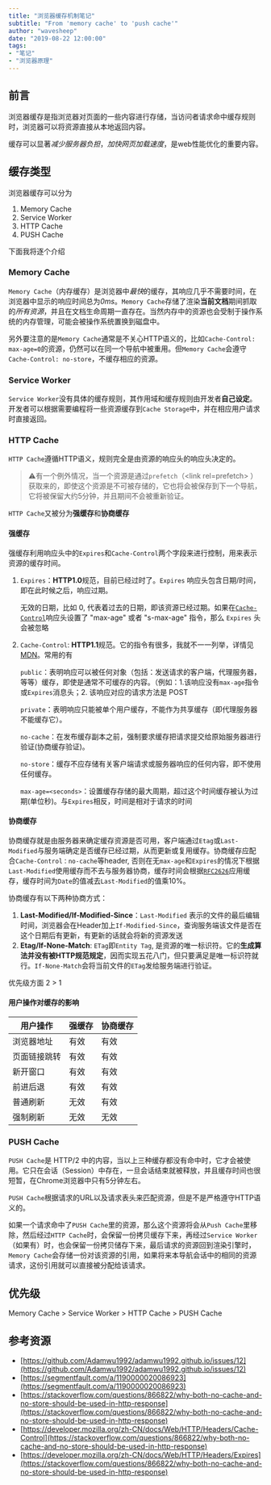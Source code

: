 ```yaml
---
title: "浏览器缓存机制笔记"
subtitle: "From 'memory cache' to 'push cache'"
author: "wavesheep"
date: "2019-08-22 12:00:00"
tags:
- "笔记"
- "浏览器原理"
---
```


## 前言

浏览器缓存是指浏览器对页面的一些内容进行存储，当访问者请求命中缓存规则时，浏览器可以将资源直接从本地返回内容。

缓存可以显著*减少服务器负担*，*加快网页加载速度*，是web性能优化的重要内容。

## 缓存类型

浏览器缓存可以分为

1. Memory Cache
2. Service Worker
3. HTTP Cache
4. PUSH Cache

下面我将逐个介绍

### Memory Cache

`Memory Cache`（内存缓存）是浏览器中*最快*的缓存，其响应几乎不需要时间，在浏览器中显示的响应时间总为*0ms*。`Memory Cache`存储了渲染**当前文档**期间抓取的*所有资源*，并且在文档生命周期一直存在。当然内存中的资源也会受制于操作系统的内存管理，可能会被操作系统置换到磁盘中。

另外要注意的是`Memory Cache`通常是不关心HTTP语义的，比如`Cache-Control: max-age=0`的资源，仍然可以在同一个导航中被重用。但`Memory Cache`会遵守`Cache-Control: no-store`，不缓存相应的资源。

### Service Worker

`Service Worker`没有具体的缓存规则，其作用域和缓存规则由开发者**自己设定**。开发者可以根据需要编程将一些资源缓存到`Cache Storage`中，并在相应用户请求时直接返回。

### HTTP Cache

`HTTP Cache`遵循HTTP语义，规则完全是由资源的响应头的响应头决定的。

> :warning:有一个例外情况，当一个资源是通过`prefetch`（\<link rel=prefetch\> ）获取来的，即使这个资源是不可被存储的，它也将会被保存到下一个导航，它将被保留大约5分钟，并且期间不会被重新验证。

`HTTP Cache`又被分为**强缓存**和**协商缓存**

#### 强缓存

强缓存利用响应头中的`Expires`和`Cache-Control`两个字段来进行控制，用来表示资源的缓存时间。

1. `Expires`：**HTTP1.0**规范，目前已经过时了。`Expires` 响应头包含日期/时间， 即在此时候之后，响应过期。

   无效的日期，比如 0, 代表着过去的日期，即该资源已经过期。如果在[`Cache-Control`](https://developer.mozilla.org/zh-CN/docs/Web/HTTP/Headers/Cache-Control)响应头设置了 "max-age" 或者 "s-max-age" 指令，那么 `Expires` 头会被忽略

2. `Cache-Control`: **HTTP1.1**规范。它的指令有很多，我就不一一列举，详情见[MDN](https://developer.mozilla.org/zh-CN/docs/Web/HTTP/Headers/Cache-Control)。常用的有

   `public`：表明响应可以被任何对象（包括：发送请求的客户端，代理服务器，等等）缓存，即使是通常不可缓存的内容。（例如：1.该响应没有`max-age`指令或`Expires`消息头；2. 该响应对应的请求方法是 POST

   `private`：表明响应只能被单个用户缓存，不能作为共享缓存（即代理服务器不能缓存它）。

   `no-cache`：在发布缓存副本之前，强制要求缓存把请求提交给原始服务器进行验证(协商缓存验证)。

   `no-store`：缓存不应存储有关客户端请求或服务器响应的任何内容，即不使用任何缓存。

   `max-age=<seconds>`：设置缓存存储的最大周期，超过这个时间缓存被认为过期(单位秒)。与`Expires`相反，时间是相对于请求的时间

#### 协商缓存

协商缓存就是由服务器来确定缓存资源是否可用，客户端通过`Etag`或`Last-Modified`与服务端确定是否缓存已经过期，从而更新或复用缓存。协商缓存应配合`Cache-Control：no-cache`等header, 否则在无`max-age`和`Expires`的情况下根据`Last-Modified`使用缓存而不去与服务器协商，缓存时间会根据[`RFC2626`](https://www.ietf.org/rfc/rfc2626.txt)应用缓存，缓存时间为`Date`的值减去`Last-Modified`的值乘10%。

协商缓存有以下两种协商方式：

1. **Last-Modified/If-Modified-Since**：`Last-Modified` 表示的文件的最后编辑时间，浏览器会在Header加上`If-Modified-Since`，查询服务端该文件是否在这个日期后有更新，有更新的话就会将新的资源发送
2. **Etag/If-None-Match**: `ETag`即`Entity Tag`, 是资源的唯一标识符。它的**生成算法并没有被HTTP规范规定**，因而实现五花八门，但只要满足是唯一标识符就行。`If-None-Match`会将当前文件的`ETag`发给服务端进行验证。

优先级方面 2 > 1

#### 用户操作对缓存的影响

| 用户操作     | 强缓存 | 协商缓存 |
| ------------ | ------ | -------- |
| 浏览器地址   | 有效   | 有效     |
| 页面链接跳转 | 有效   | 有效     |
| 新开窗口     | 有效   | 有效     |
| 前进后退     | 有效   | 有效     |
| 普通刷新     | 无效   | 有效     |
| 强制刷新     | 无效   | 无效     |

### PUSH Cache

`PUSH Cache`是 HTTP/2 中的内容，当以上三种缓存都没有命中时，它才会被使用。它只在会话（Session）中存在，一旦会话结束就被释放，并且缓存时间也很短暂，在Chrome浏览器中只有5分钟左右。

`PUSH Cache`根据请求的URL以及请求表头来匹配资源，但是不是严格遵守HTTP语义的。

如果一个请求命中了`PUSH Cache`里的资源，那么这个资源将会从`Push Cache`里移除，然后经过`HTTP Cache`时，会保留一份拷贝缓存下来，再经过`Service Worker`（如果有）时，也会保留一份拷贝储存下来，最后请求的资源回到渲染引擎时，`Memory Cache`会存储一份对该资源的引用，如果将来本导航会话中的相同的资源请求，这份引用就可以直接被分配给该请求。

## 优先级

Memory Cache > Service Worker > HTTP Cache > PUSH Cache

## 参考资源

- [https://github.com/Adamwu1992/adamwu1992.github.io/issues/12](https://github.com/Adamwu1992/adamwu1992.github.io/issues/12)
- [https://segmentfault.com/a/1190000020086923](https://segmentfault.com/a/1190000020086923)
- [https://stackoverflow.com/questions/866822/why-both-no-cache-and-no-store-should-be-used-in-http-response](https://stackoverflow.com/questions/866822/why-both-no-cache-and-no-store-should-be-used-in-http-response)
- [https://developer.mozilla.org/zh-CN/docs/Web/HTTP/Headers/Cache-Control](https://stackoverflow.com/questions/866822/why-both-no-cache-and-no-store-should-be-used-in-http-response)
- [https://developer.mozilla.org/zh-CN/docs/Web/HTTP/Headers/Expires](https://stackoverflow.com/questions/866822/why-both-no-cache-and-no-store-should-be-used-in-http-response)

